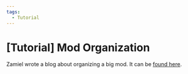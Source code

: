 ```yaml
---
tags:
  - Tutorial
---
```

# [Tutorial] Mod Organization

Zamiel wrote a blog about organizing a big mod. It can be [found here](https://github.com/Zamiell/isaac-faq/blob/main/mod-organization.md).
